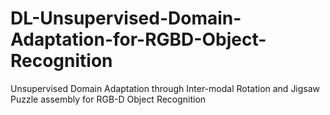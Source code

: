 # DL-Unsupervised-Domain-Adaptation-for-RGBD-Object-Recognition
Unsupervised Domain Adaptation through Inter-modal Rotation and Jigsaw Puzzle assembly for RGB-D Object Recognition
